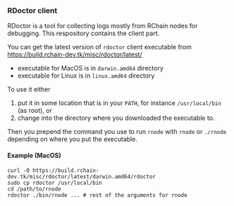 ### RDoctor client

RDoctor is a tool for collecting logs mostly from RChain nodes for debugging.
This respository contains the client part.

You can get the latest version of `rdoctor` client executable from https://build.rchain-dev.tk/misc/rdoctor/latest/

- executable for MacOS is in `darwin.amd64` directory
- executable for Linux is in `linux.amd64` directory

To use it either

1. put it in some location that is in your `PATH`, for instance `/usr/local/bin`
   (as root), or
2. change into the directory where you downloaded the executable to.

Then you prepend the command you use to run `rnode` with `rnode` or `./rnode`
depending on where you put the executable.

#### Example (MacOS)

    curl -O https://build.rchain-dev.tk/misc/rdoctor/latest/darwin.amd64/rdoctor
    sudo cp rdoctor /usr/local/bin
    cd /path/to/rnode
    rdoctor ./bin/rnode ... # rest of the arguments for rnode
